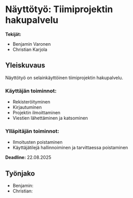 # Näyttötyö: Tiimiprojektin hakupalvelu

**Tekijät:**  
- Benjamin Varonen  
- Christian Karjola  

## Yleiskuvaus  
Näyttötyö on selainkäyttöinen tiimiprojektin hakupalvelu.  

### Käyttäjän toiminnot:  
- Rekisteröityminen  
- Kirjautuminen  
- Projektin ilmoittaminen  
- Viestien lähettäminen ja katsominen  

### Ylläpitäjän toiminnot:  
- Ilmoitusten poistaminen  
- Käyttäjätilejä hallinnoiminen ja tarvittaessa poistaminen  

**Deadline:** 22.08.2025  

## Työnjako  
- Benjamin:
- Christian:
